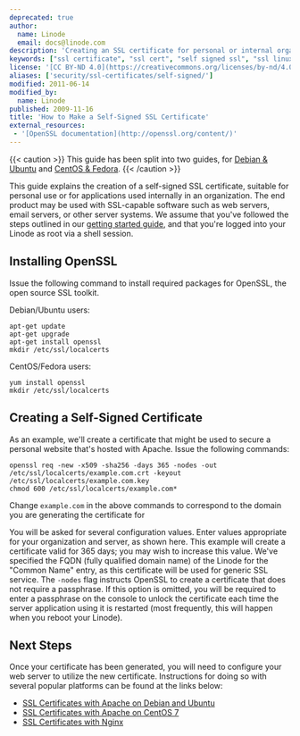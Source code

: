 ```yaml
---
deprecated: true
author:
  name: Linode
  email: docs@linode.com
description: 'Creating an SSL certificate for personal or internal organizational use on a Linux server.'
keywords: ["ssl certificate", "ssl cert", "self signed ssl", "ssl linux", "ssl cert linux"]
license: '[CC BY-ND 4.0](https://creativecommons.org/licenses/by-nd/4.0)'
aliases: ['security/ssl-certificates/self-signed/']
modified: 2011-06-14
modified_by:
  name: Linode
published: 2009-11-16
title: 'How to Make a Self-Signed SSL Certificate'
external_resources:
 - '[OpenSSL documentation](http://openssl.org/content/)'
---
```


{{< caution >}}
This guide has been split into two guides, for [Debian & Ubuntu](/content/security/ssl/create-a-self-signed-certificate-on-debian-and-ubuntu) and [CentOS & Fedora](/content/security/ssl/create-a-self-signed-certificate-on-centos-and-fedora).
{{< /caution >}}

This guide explains the creation of a self-signed SSL certificate, suitable for personal use or for applications used internally in an organization. The end product may be used with SSL-capable software such as web servers, email servers, or other server systems. We assume that you've followed the steps outlined in our [getting started guide](/content/getting-started/), and that you're logged into your Linode as root via a shell session.

## Installing OpenSSL

Issue the following command to install required packages for OpenSSL, the open source SSL toolkit.

Debian/Ubuntu users:

    apt-get update
    apt-get upgrade
    apt-get install openssl
    mkdir /etc/ssl/localcerts

CentOS/Fedora users:

    yum install openssl
    mkdir /etc/ssl/localcerts

## Creating a Self-Signed Certificate

As an example, we'll create a certificate that might be used to secure a personal website that's hosted with Apache. Issue the following commands:

    openssl req -new -x509 -sha256 -days 365 -nodes -out /etc/ssl/localcerts/example.com.crt -keyout /etc/ssl/localcerts/example.com.key
    chmod 600 /etc/ssl/localcerts/example.com*

Change `example.com` in the above commands to correspond to the domain you are generating the certificate for

You will be asked for several configuration values. Enter values appropriate for your organization and server, as shown here. This example will create a certificate valid for 365 days; you may wish to increase this value. We've specified the FQDN (fully qualified domain name) of the Linode for the "Common Name" entry, as this certificate will be used for generic SSL service. The `-nodes` flag instructs OpenSSL to create a certificate that does not require a passphrase. If this option is omitted, you will be required to enter a passphrase on the console to unlock the certificate each time the server application using it is restarted (most frequently, this will happen when you reboot your Linode).

## Next Steps

Once your certificate has been generated, you will need to configure your web server to utilize the new certificate. Instructions for doing so with several popular platforms can be found at the links below:

- [SSL Certificates with Apache on Debian and Ubuntu](/content/security/ssl/ssl-apache2-debian-ubuntu)
- [SSL Certificates with Apache on CentOS 7](/content/security/ssl/ssl-apache2-centos)
- [SSL Certificates with Nginx](/content/security/ssl/ssl-certificates-with-nginx)
